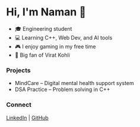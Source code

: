 # Hi, I'm Naman 👋

- 🎓 Engineering student  
- 💻 Learning C++, Web Dev, and AI tools  
- 🎮 I enjoy gaming in my free time  
- 🏏 Big fan of Virat Kohli  

### Projects
- MindCare – Digital mental health support system  
- DSA Practice – Problem solving in C++  

### Connect
[LinkedIn](#) | [GitHub](#)
